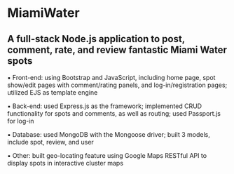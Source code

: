 # MiamiWater
A full-stack Node.js application to post, comment, rate, and review fantastic Miami Water spots
---
▪ Front-end: using Bootstrap and JavaScript, including home page, spot show/edit pages with comment/rating panels, and log-in/registration pages; utilized EJS as template engine

▪ Back-end: used Express.js as the framework; implemented CRUD functionality for spots and comments, as well as routing; used Passport.js for log-in 

▪ Database: used MongoDB with the Mongoose driver; built 3 models, include spot, review, and user

▪ Other: built geo-locating feature using Google Maps RESTful API to display spots in interactive cluster maps
